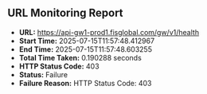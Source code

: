 ## URL Monitoring Report

- **URL:** https://api-gw1-prod1.fisglobal.com/gw/v1/health
- **Start Time:** 2025-07-15T11:57:48.412967
- **End Time:** 2025-07-15T11:57:48.603255
- **Total Time Taken:** 0.190288 seconds
- **HTTP Status Code:** 403
- **Status:** Failure
- **Failure Reason:** HTTP Status Code: 403
